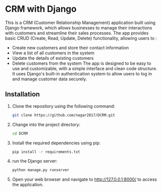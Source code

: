 
# CRM with Django

This is a CRM (Customer Relationship Management) application built using Django framework, which allows businesses to manage their interactions with customers and streamline their sales processes. The app provides basic CRUD (Create, Read, Update, Delete) functionality, allowing users to :

- Create new customers and store their contact information
- View a list of all customers in the system
- Update the details of existing customers
- Delete customers from the system
The app is designed to be easy to use and customizable, with a simple interface and clean code structure. It uses Django's built-in authentication system to allow users to log in and manage customer data securely.


## Installation

1. Clone the repository using the following command:

   ```bash
   git clone https://github.com/nagar2817/DCRM.git
   ```

2. Change into the project directory:

    ```bash
    cd DCRM
    ```

3. Install the required dependencies using pip:

   ```bash
   pip install -r requirements.txt
   ```
4. run the Django server:

   ```bash
   python manage.py runserver
   ```
5. Open your web browser and navigate to http://127.0.0.1:8000/ to access the application.
   
